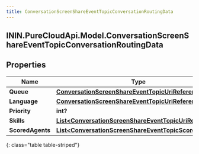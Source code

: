 ```yaml
---
title: ConversationScreenShareEventTopicConversationRoutingData
---
```

## ININ.PureCloudApi.Model.ConversationScreenShareEventTopicConversationRoutingData

## Properties

|Name | Type | Description | Notes|
|------------ | ------------- | ------------- | -------------|
| **Queue** | [**ConversationScreenShareEventTopicUriReference**](ConversationScreenShareEventTopicUriReference.html) |  | [optional] |
| **Language** | [**ConversationScreenShareEventTopicUriReference**](ConversationScreenShareEventTopicUriReference.html) |  | [optional] |
| **Priority** | **int?** |  | [optional] |
| **Skills** | [**List&lt;ConversationScreenShareEventTopicUriReference&gt;**](ConversationScreenShareEventTopicUriReference.html) |  | [optional] |
| **ScoredAgents** | [**List&lt;ConversationScreenShareEventTopicScoredAgent&gt;**](ConversationScreenShareEventTopicScoredAgent.html) |  | [optional] |
{: class="table table-striped"}


